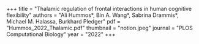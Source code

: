 +++
title = "Thalamic regulation of frontal interactions in human cognitive flexibility"
authors = "Ali Hummos*, Bin A. Wang*, Sabrina Drammis*, Michael M. Halassa, Burkhard Pledger"
pdf = "Hummos_2022_Thalamic.pdf"
thumbnail = "notion.jpeg"
journal = "PLOS Computational Biology"
year = "2022"
+++
